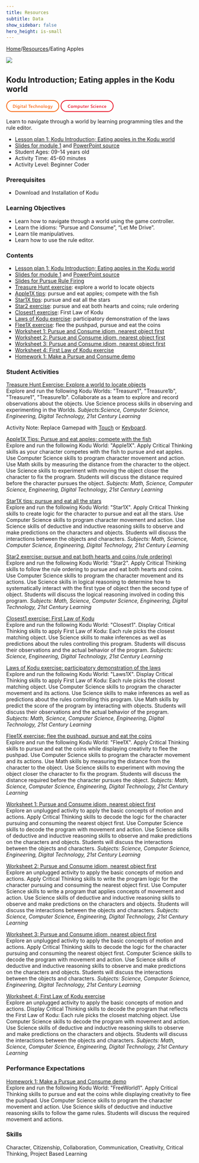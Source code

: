 ```yaml
---
title: Resources
subtitle: Data
show_sidebar: false
hero_height: is-small
---
```


[Home](..)/[Resources](.)/Eating Apples

[![](https://www.kodugamelab.com/API/Thumbnail?world=S1H25ZyicEmv-_KT_DsaIQ==)](https://worlds.kodugamelab.com/world/S1H25ZyicEmv-_KT_DsaIQ==)

## Kodu Introduction; Eating apples in the Kodu world 
![Digital Technology](dt.png) ![Computer Science](cs.png)

Learn to navigate through a world by learning programming tiles and the rule editor.

* [Lesson plan 1: Kodu Introduction; Eating apples in the Kodu world](https://www.cs.cmu.edu/~dst/Kodu/Curriculum/modules/01/lesson1.pdf)
* [Slides for module 1](slides1.pdf) and [PowerPoint source](https://www.cs.cmu.edu/~dst/Kodu/Curriculum/modules/01/slides1.pptx)
* Student Ages: 09-14 years old
* Activity Time: 45-60 minutes
* Activity Level: Beginner Coder

### Prerequisites
* Download and Installation of Kodu

### Learning Objectives
* Learn how to navigate through a world using the game controller.
* Learn the idioms: “Pursue and Consume”, “Let Me Drive”.
* Learn tile manipulatives.
* Learn how to use the rule editor.

### Contents
* [Lesson plan 1: Kodu Introduction; Eating apples in the Kodu world](https://www.cs.cmu.edu/~dst/Kodu/Curriculum/modules/01/lesson1.pdf)
* [Slides for module 1](slides1.pdf) and [PowerPoint source](https://www.cs.cmu.edu/~dst/Kodu/Curriculum/modules/01/slides1.pptx)
* [Slides for Pursue Rule Firing](https://www.cs.cmu.edu/~dst/Kodu/Curriculum/modules/01/Pursue-Rule-Firing.pdf) 
* [Treasure Hunt exercise](https://www.cs.cmu.edu/~dst/Kodu/Curriculum/modules/01/01-treasure-hunt.pdf): explore a world to locate objects
* [Apple1X tips](https://www.cs.cmu.edu/~dst/Kodu/Curriculum/modules/01/01-apple1x-tips.pdf): pursue and eat apples; compete with the fish 
* [Star1X tips](https://www.cs.cmu.edu/~dst/Kodu/Curriculum/modules/01/01-star1x-tips.pdf): pursue and eat all the stars 
* [Star2 exercise](https://www.cs.cmu.edu/~dst/Kodu/Curriculum/modules/01/01-star2.pdf): pursue and eat both hearts and coins; rule ordering 
* [Closest1 exercise](01-closest.pdf): First Law of Kodu
* [Laws of Kodu exercise](01-laws1.pdf): participatory demonstration of the laws
* [Flee1X exercise](https://www.cs.cmu.edu/~dst/Kodu/Curriculum/modules/01/01-flee1x.pdf): flee the pushpad, pursue and eat the coins
* [Worksheet 1: Pursue and Consume idiom, nearest object first](https://www.cs.cmu.edu/~dst/Kodu/Curriculum/modules/01/01-worksheet-1.pdf)
* [Worksheet 2: Pursue and Consume idiom, nearest object first](https://www.cs.cmu.edu/~dst/Kodu/Curriculum/modules/01/01-worksheet-2.pdf)
* [Worksheet 3: Pursue and Consume idiom, nearest object first](01-worksheet-3.pdf)
* [Worksheet 4: First Law of Kodu exercise](https://www.cs.cmu.edu/~dst/Kodu/Curriculum/modules/01/01-worksheet-4.pdf)
* [Homework 1: Make a Pursue and Consume demo](https://www.cs.cmu.edu/~dst/Kodu/SouthFayette/hw1.pdf)

### Student Activities
[Treasure Hunt Exercise: Explore a world to locate objects](https://www.cs.cmu.edu/~dst/Kodu/Curriculum/modules/01/01-treasure-hunt.pdf)<br>
Explore and run the following Kodu Worlds: "Treasure1", "Treasure1b", "Treasure1", "Treasure1b". Collaborate as a team to explore and record observations about the objects. Use Science process skills in observing and experimenting in the Worlds. 
*Subjects:Science, Computer Science, Engineering, Digital Technology, 21st Century Learning*

Activity Note: Replace Gamepad with [Touch](https://www.youtube.com/watch?v=vrC6DpueYpQ&t=14s) or [Keyboard](https://www.youtube.com/watch?v=pAaSuV09CXU). 

[Apple1X Tips: Pursue and eat apples; compete with the fish](https://www.cs.cmu.edu/~dst/Kodu/Curriculum/modules/01/01-apple1x-tips.pdf)<br>
Explore and run the following Kodu World: "Apple1X". Apply Critical Thinking skills as your character competes with the fish to pursue and eat apples. Use Computer Science skills to program character movement and action. Use Math skills by measuring the distance from the character to the object. Use Science skills to experiment with moving the object closer the character to fix the program. Students will discuss the distance required before the character pursues the object. 
*Subjects: Math, Science, Computer Science, Engineering, Digital Technology, 21st Century Learning*

[Star1X tips: pursue and eat all the stars](https://www.cs.cmu.edu/~dst/Kodu/Curriculum/modules/01/01-apple1x-tips.pdf)<br> 
Explore and run the following Kodu World: "Star1X". Apply Critical Thinking skills to create logic for the character to pursue and eat all the stars. Use Computer Science skills to program character movement and action. Use Science skills of deductive and inductive reasoning skills to observe and make predictions on the characters and objects. Students will discuss the interactions between the objects and characters.
*Subjects: Math, Science, Computer Science, Engineering, Digital Technology, 21st Century Learning*

[Star2 exercise: pursue and eat both hearts and coins (rule ordering)](https://www.cs.cmu.edu/~dst/Kodu/Curriculum/modules/01/01-star2.pdf)<br>
Explore and run the following Kodu World: "Star2". Apply Critical Thinking skills to follow the rule ordering to pursue and eat both hearts and coins. Use Computer Science skills to program the character movement and its actions. Use Science skills in logical reasoning to determine how to systematically interact with the first type of object then the second type of object. Students will discuss the logical reasoning involved in coding this program.
*Subjects: Math, Science, Computer Science, Engineering, Digital Technology, 21st Century Learning*

[Closest1 exercise: First Law of Kodu](01-closest.pdf)<br>
Explore and run the following Kodu World: "Closest1". Display Critical Thinking skills to apply First Law of Kodu: Each rule picks the closest matching object. Use Science skills to make inferences as well as predictions about the rules controlling this program. Students will discuss their observations and the actual behavior of the program.
*Subjects: Science, Engineering, Digital Technology, 21st Century Learning*

[Laws of Kodu exercise: participatory demonstration of the laws](01-laws1.pdf)<br> 
Explore and run the following Kodu World: "Laws1X". Display Critical Thinking skills to apply First Law of Kodu: Each rule picks the closest matching object. Use Computer Science skills to program the character movement and its actions. Use Science skills to make inferences as well as predictions about the rules controlling this program. Use Math skills by predict the score of the program by interacting with objects. Students will discuss their observations and the actual behavior of the program.  
*Subjects: Math, Science, Computer Science, Engineering, Digital Technology, 21st Century Learning*

[Flee1X exercise: flee the pushpad, pursue and eat the coins](https://www.cs.cmu.edu/~dst/Kodu/Curriculum/modules/01/01-flee1x.pdf)<br>
Explore and run the following Kodu World: "Flee1X". Apply Critical Thinking skills to pursue and eat the coins while displaying creativity to flee the pushpad. Use Computer Science skills to program the character movement and its actions. Use Math skills by measuring the distance from the character to the object. Use Science skills to experiment with moving the object closer the character to fix the program. Students will discuss the distance required before the character pursues the object.
*Subjects: Math, Science, Computer Science, Engineering, Digital Technology, 21st Century Learning*

[Worksheet 1: Pursue and Consume idiom, nearest object first](https://www.cs.cmu.edu/~dst/Kodu/Curriculum/modules/01/01-worksheet-1.pdf)<br>
Explore an unplugged activity to apply the basic concepts of motion and actions. Apply Critical Thinking skills to decode the logic for the character pursuing and consuming the nearest object first. Use Computer Science skills to decode the program with movement and action. Use Science skills of deductive and inductive reasoning skills to observe and make predictions on the characters and objects. Students will discuss the interactions between the objects and characters.
*Subjects: Science, Computer Science, Engineering, Digital Technology, 21st Century Learning*

[Worksheet 2: Pursue and Consume idiom, nearest object first](https://www.cs.cmu.edu/~dst/Kodu/Curriculum/modules/01/01-worksheet-2.pdf)<br>
Explore an unplugged activity to apply the basic concepts of motion and actions. Apply Critical Thinking skills to write the program logic for the character pursuing and consuming the nearest object first. Use Computer Science skills to write a program that applies concepts of movement and action. Use Science skills of deductive and inductive reasoning skills to observe and make predictions on the characters and objects. Students will discuss the interactions between the objects and characters.
*Subjects: Science, Computer Science, Engineering, Digital Technology, 21st Century Learning*

[Worksheet 3: Pursue and Consume idiom, nearest object first](01-worksheet-3.pdf)<br> 
Explore an unplugged activity to apply the basic concepts of motion and actions. Apply Critical Thinking skills to decode the logic for the character pursuing and consuming the nearest object first. Computer Science skills to decode the program with movement and action. Use Science skills of deductive and inductive reasoning skills to observe and make predictions on the characters and objects. Students will discuss the interactions between the objects and characters.
*Subjects: Science, Computer Science, Engineering, Digital Technology, 21st Century Learning*

[Worksheet 4: First Law of Kodu exercise](https://www.cs.cmu.edu/~dst/Kodu/Curriculum/modules/01/01-worksheet-4.pdf)<br>
Explore an unplugged activity to apply the basic concepts of motion and actions. Display Critical Thinking skills to decode the program that reflects the First Law of Kodu: Each rule picks the closest matching object. Use Computer Science skills to decode the program with movement and action. Use Science skills of deductive and inductive reasoning skills to observe and make predictions on the characters and objects. Students will discuss the interactions between the objects and characters.
*Subjects: Math, Science, Computer Science, Engineering, Digital Technology, 21st Century Learning*

### Performance Expectations
[Homework 1: Make a Pursue and Consume demo](https://www.cs.cmu.edu/~dst/Kodu/SouthFayette/hw1.pdf)<br> 
Explore and run the following Kodu World: "FreeWorld1". Apply Critical Thinking skills to pursue and eat the coins while displaying creativity to flee the pushpad. Use Computer Science skills to program the character movement and action. Use Science skills of deductive and inductive reasoning skills to follow the game rules. Students will discuss the required movement and actions.

### Skills
Character,
Citizenship,
Collaboration,
Communication,
Creativity,
Critical Thinking,
Project Based Learning

    